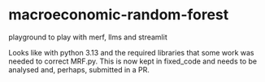 # macroeconomic-random-forest
playground to play with merf, llms and streamlit

Looks like with python 3.13 and the required libraries that some work was needed to correct MRF.py. This is now kept in fixed_code and needs to be analysed and, perhaps, submitted in a PR.


